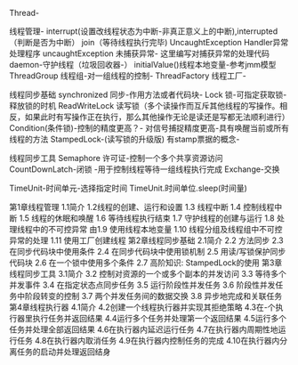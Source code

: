 Thread-

线程管理-
    interrupt(设置改线程状态为中断-非真正意义上的中断),interrupted（判断是否为中断）
    join（等待线程执行完毕)
    UncaughtException Handler异常处理程序 
       uncaughtException 未捕获异常- 这里编写对捕获异常的处理代码
    daemon-守护线程（垃圾回收器-）
    initialValue()线程本地变量-参考jmm模型
    ThreadGroup 线程组-对一组线程的控制-
    ThreadFactory 线程工厂-
    
线程同步基础
    synchronized 同步-作用方法或者代码块-
    Lock 锁-可指定获取锁-释放锁的时机
    ReadWriteLock 读写锁（多个读操作而互斥其他线程的写操作。相反，如果此时有写操作正在执行，那么其他操作无论是读还是写都无法顺利进行）
    Condition(条件锁)-控制的精度更高？- 对信号捕捉精度更高-具有唤醒当前或所有线程的方法
    StampedLock-(读写锁的升级版) 有stamp票据的概念-
    
线程同步工具
    Semaphore 许可证-控制一个多个共享资源访问
    CountDownLatch-闭锁 -用于控制线程等待一组线程执行完成
    Exchange-交换

    
TimeUnit-时间单元-选择指定时间
    TimeUnit.时间单位.sleep(时间量)
    
    
第1章线程管理
    1.1简介
    1.2线程的创建、运行和设置
    1.3 线程中断
    1.4 控制线程中断
    1.5 线程的休眠和唤醒
    1.6 等待线程执行结束
    1.7 守护线程的创建与运行
    1.8 处理线程中的不可控异常
    由1.9 使用线程本地变量
    1.10 线程分组及线程组中不可控异常的处理
    1.11 使用工厂创建线程 
第2章线程同步基础
    2.1简介
    2.2 方法同步
    2.3 在同步代码块中使用条件
    2.4 在同步代码块中使用锁机制
    2.5 用读/写锁保护同步代码块
    2.6 在一个锁中使用多个条件
    2.7 高阶知识: StampedLock的使用
第3章线程同步工具
        3.1简介
        3.2 控制对资源的一个或多个副本的并发访问
        3.3 等待多个并发事件
        3.4 在指定状态点同步任务
        3.5 运行阶段性并发任务
        3.6 阶段性并发任务中阶段转变的控制
        3.7 两个并发任务间的数据交换
        3.8 异步地完成和关联任务
第4章线程执行器
        4.1简介
        4.2创建一个线程执行器并实现其拒绝策略
        4.3在-个执行器里执行任务并返回结果
        4.4运行多个任务并处理第一个返回结果
        4.5运行多个任务并处理全部返回结果
        4.6在执行器内延迟运行任务
        4.7在执行器内周期性地运行任务
        4.8在执行器内取消任务
        4.9在执行器内控制任务的完成
        4.10在执行器内分离任务的启动并处理返回结身
    

    
    